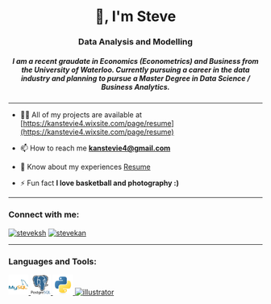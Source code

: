 <h1 align="center">👋, I'm Steve</h1>
<h3 align="center">Data Analysis and Modelling</h3>

<h5 align="center"> I am a recent graudate in Economics (Econometrics) and Business from the University of Waterloo. Currently pursuing a career in the data industry and planning to pursue a Master Degree in Data Science / Business Analytics. </h3>

<hr>  

- 👨‍💻 All of my projects are available at [https://kanstevie4.wixsite.com/page/resume](https://kanstevie4.wixsite.com/page/resume)

- 📫 How to reach me **kanstevie4@gmail.com**

- 📄 Know about my experiences <a href="https://3e5bc7e6-c353-41b5-b3a0-9ad97d76c525.filesusr.com/ugd/830e87_2b66c421a5c54a18b1e6ba52376d4ffe.pdf">Resume</a>

- ⚡ Fun fact **I love basketball and photography :)**
<hr>  

<h3 align="left">Connect with me:</h3>
<p align="left">
<a href="https://linkedin.com/in/steveksh" target="blank"><img align="center" src="https://raw.githubusercontent.com/rahuldkjain/github-profile-readme-generator/master/src/images/icons/Social/linked-in-alt.svg" alt="steveksh" height="30" width="40" /></a>
<a href="https://kaggle.com/stevekan" target="blank"><img align="center" src="https://raw.githubusercontent.com/rahuldkjain/github-profile-readme-generator/master/src/images/icons/Social/kaggle.svg" alt="stevekan" height="30" width="40" /></a>
</p>

<hr>  


<h3 align="left">Languages and Tools:</h3>
<p align="left"> <a href="https://www.mysql.com/" target="_blank" rel="noreferrer"> <img src="https://raw.githubusercontent.com/devicons/devicon/master/icons/mysql/mysql-original-wordmark.svg" alt="mysql" width="40" height="40"/> </a> <a href="https://www.postgresql.org" target="_blank" rel="noreferrer"> <img src="https://raw.githubusercontent.com/devicons/devicon/master/icons/postgresql/postgresql-original-wordmark.svg" alt="postgresql" width="40" height="40"/> </a> <a href="https://www.python.org" target="_blank" rel="noreferrer"> <img src="https://raw.githubusercontent.com/devicons/devicon/master/icons/python/python-original.svg" alt="python" width="40" height="40"/> </a> <a href="https://www.adobe.com/in/products/illustrator.html" target="_blank" rel="noreferrer"> <img src="https://www.vectorlogo.zone/logos/adobe_illustrator/adobe_illustrator-icon.svg" alt="illustrator" width="40" height="40"/> </a> </p>
